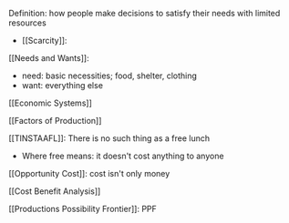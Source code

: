 
Definition: how people make decisions to satisfy their needs with limited resources
- [[Scarcity]]: 

[[Needs and Wants]]: 
- need: basic necessities; food, shelter, clothing 
- want: everything else

[[Economic Systems]]

[[Factors of Production]]

[[TINSTAAFL]]: There is no such thing as a free lunch
- Where free means: it doesn't cost anything to anyone

[[Opportunity Cost]]: cost isn't only money 

[[Cost Benefit Analysis]]

[[Productions Possibility Frontier]]: PPF


